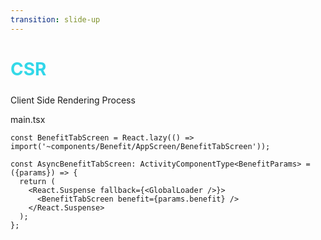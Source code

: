 ```yaml
---
transition: slide-up
---
```

# CSR

<div style='margin-top:24px'>Client Side Rendering Process</div>


<span style='margin-top:24px'>main.tsx</span>

```tsx {all|1|3-9|6|5,7}
const BenefitTabScreen = React.lazy(() => import('~components/Benefit/AppScreen/BenefitTabScreen'));

const AsyncBenefitTabScreen: ActivityComponentType<BenefitParams> = ({params}) => {
  return (
    <React.Suspense fallback={<GlobalLoader />}>
      <BenefitTabScreen benefit={params.benefit} />
    </React.Suspense>
  );
};
```


<style>
h1 {
  background-color: #2B90B6;
  background-image: linear-gradient(52deg, #34dae7 3%, #0daeff 97%);
  background-size: 100%;
  -webkit-background-clip: text;
  -moz-background-clip: text;
  -webkit-text-fill-color: transparent;
  -moz-text-fill-color: transparent;
}
</style>


<!-- React.Suspense는 어떤 컴포넌트가 읽어야 하는 데이터가 아직 준비가 되지 않았다고 리액트에게 알려주며, 
해당 컴포넌트 준비가 완료될 때까지 Fallback prop의 컴포넌트를 랜더링합니다. 
이런 다양한 기법으로 초기 번들 사이즈를 줄여 CSR의 단점 중 하나인 LCP (Largest Contentful Paint) 시간을 단축시킵니다. 
 -->